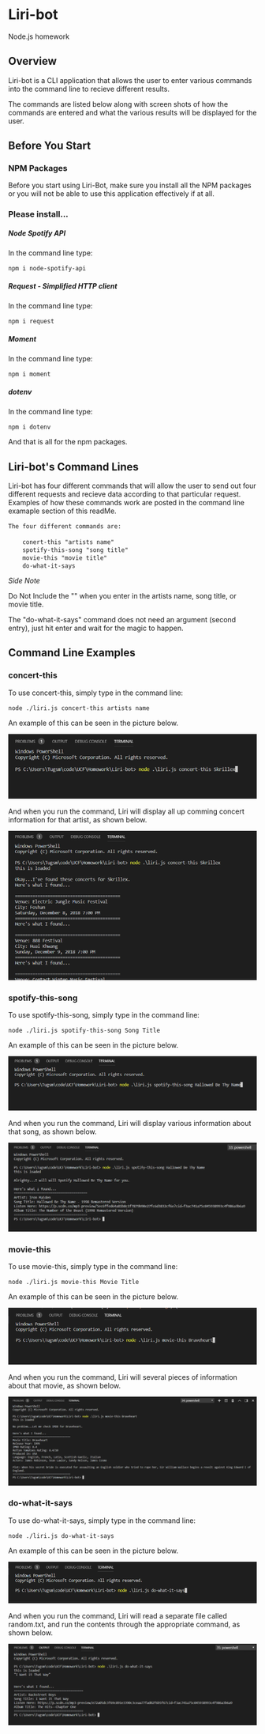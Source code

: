 # Liri-bot
Node.js homework

## Overview
Liri-bot is a CLI application that allows the user to enter various commands into the command line to recieve different results.

The commands are listed below along with screen shots of how the commands are entered and what the various results will be displayed for the user.

## Before You Start
### NPM Packages
Before you start using Liri-Bot, make sure you install all the NPM packages or you will not be able to use this application effectively if at all.

### Please install...

##### Node Spotify API
In the command line type:

    npm i node-spotify-api

##### Request - Simplified HTTP client
In the command line type:

    npm i request

##### Moment
In the command line type:

    npm i moment

##### dotenv
In the command line type:

    npm i dotenv

And that is all for the npm packages.

## Liri-bot's Command Lines
Liri-bot has four different commands that will allow the user to send out four different requests and recieve data according to that particular request. Examples of how these commands work are posted in the command line examaple section of this readMe.

    The four different commands are:

        conert-this "artists name"
        spotify-this-song "song title"
        movie-this "movie title"
        do-what-it-says

*Side Note*

Do Not Include the "" when you enter in the artists name, song title, or movie title. 

The "do-what-it-says" command does not need an argument (second entry), just hit enter and wait for the magic to happen.

## Command Line Examples

### concert-this
To use concert-this, simply type in the command line:

```
node ./liri.js concert-this artists name
```

An example of this can be seen in the picture below.

![concert-this initial](images/concert-this1.PNG)

And when you run the command, Liri will display all up comming concert information for that artist, as shown below.

![concert-this when run](images/concert-this2.PNG)


### spotify-this-song
To use spotify-this-song, simply type in the command line:

```
node ./liri.js spotify-this-song Song Title
```

An example of this can be seen in the picture below.

![spotify-this-song initial](images/spotify-this-song1.PNG)

And when you run the command, Liri will display various information about that song, as shown below.

![spotify-this-song when run](images/spotify2.PNG)

### movie-this
To use movie-this, simply type in the command line:

```
node ./liri.js movie-this Movie Title
```

An example of this can be seen in the picture below.

![movie-this initial](images/movie-this1.PNG)

And when you run the command, Liri will several pieces of information about that movie, as shown below.

![movie-this when run](images/movie-this2.PNG)


### do-what-it-says
To use do-what-it-says, simply type in the command line:

```
node ./liri.js do-what-it-says
```

An example of this can be seen in the picture below.

![do-what-it-says initial](images/do-what.PNG)

And when you run the command, Liri will read a separate file called random.txt, and run the contents through the appropriate command, as shown below.

![do-what-it-says when run](images/do-what2.PNG)
